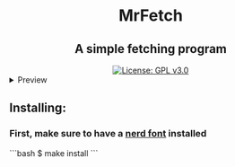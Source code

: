 <div align="center">
    <h1>MrFetch</h1>
</div>

<div align="center">
    <h2>A simple fetching program</h2>
</div>
<div align="center">
    <a href="https://www.gnu.org/licenses/gpl-3.0"><img src="https://img.shields.io/badge/License-GPLv3-blue.svg" alt="License: GPL v3.0"></a>
</div>
<details>
    <summary>Preview</summary>
    <img src="preview.png" alt="preview">
</details>

## Installing:
<h3>First, make sure to have a <a href="https://github.com/ryanoasis/nerd-fonts">nerd font</a> installed</h3>
```bash
$ make install
```

